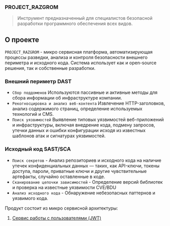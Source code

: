 ### PROJECT_RAZGROM
> Инструмент предназначенный для специалистов безопасной разработки программного обеспечения всех видов.

## **О проекте**
`PROJECT_RAZGROM` - микро сервисная платформа, автоматизирующая процессы разведки, анализа и контроля безопасности внешнего периметра и исходного кода.
Система использует как и open-source решения, так и собственные разработки.  

### Внешний периметр DAST
   - `Сбор поддоменов` Используются пассивные и активные методы для сбора информации об инфраструктуре компании.
   - `Рекогносцировка и анализ веб-контента` Извлечение HTTP-заголовков, анализ содержимого страниц, определение используемых технологий и CMS.
   - `Поиск уязвимостей` Выявление типовых уязвимостей веб-приложений и инфраструктуры, включая внедрение кода, подмену запросов, утечки данных и ошибки конфигурации исходя из известных шаблонов атак и сигнатурах уязвимостей.

### Исходный код SAST/SCA 
   - `Поиск секретов` - Анализ репозиториев и исходного кода на наличие утечек конфиденциальных данных — таких, как API-ключи, токены доступа, пароли, приватные ключи и другие чувствительные артефакты, случайно оставленные в коде.
   - `Сканирование цепочки зависимостей` - Определение версий библиотек и проверка на известные уязвимости CVE/BDU
   - `Анализ исходного кода` - Обнаружение небезопасных паттернов и уязвимого кода.


Продукт состоит из микро сервисной архитектуры:
1. [Сервис работы с пользователями (JWT)](app/services/auth_service/README.md)
